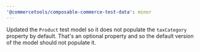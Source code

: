 ```yaml
---
'@commercetools/composable-commerce-test-data': minor
---
```


Updated the `Product` test model so it does not populate the `taxCategory` property by default. That's an optional property and so the default version of the model should not populate it.
